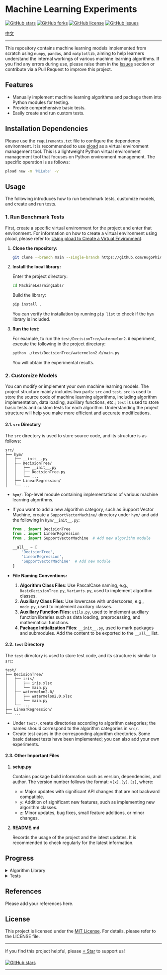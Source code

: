 # Machine Learning Experiments

[![GitHub stars](https://img.shields.io/github/stars/HugoPhi/MachineLearningLabs.svg?style=social)](https://github.com/HugoPhi/MachineLearningLabs/stargazers)
[![GitHub forks](https://img.shields.io/github/forks/HugoPhi/MachineLearningLabs.svg?style=social)](https://github.com/HugoPhi/MachineLearningLabs/network/members)
[![GitHub license](https://img.shields.io/github/license/HugoPhi/MachineLearningLabs.svg)](https://github.com/HugoPhi/MachineLearningLabs/blob/main/LICENSE)
[![GitHub issues](https://img.shields.io/github/issues/HugoPhi/MachineLearningLabs.svg)](https://github.com/HugoPhi/MachineLearningLabs/issues)

[中文](README.md)

---

This repository contains machine learning models implemented from scratch using `numpy`, `pandas`, and `matplotlib`, aiming to help learners understand the internal workings of various machine learning algorithms. If you find any errors during use, please raise them in the [Issues](https://github.com/HugoPhi/MachineLearningLabs/issues) section or contribute via a Pull Request to improve this project.

## Features

- Manually implement machine learning algorithms and package them into Python modules for testing.
- Provide comprehensive basic tests.
- Easily create and run custom tests.

## Installation Dependencies

Please use the `requirements.txt` file to configure the dependency environment. It is recommended to use [pload](https://github.com/HugoPhi/python_venv_loader) as a virtual environment management tool. This is a lightweight Python virtual environment management tool that focuses on Python environment management. The specific operation is as follows:

```bash
pload new -m 'MLLabs' -v 
```

## Usage

The following introduces how to run benchmark tests, customize models, and create and run tests.

### 1. Run Benchmark Tests

First, create a specific virtual environment for the project and enter that environment. For information on how to create a virtual environment using pload, please refer to: [Using pload to Create a Virtual Environment](https://github.com/HugoPhi/python_venv_loader).

1. **Clone the repository:**

    ```bash
    git clone --branch main --single-branch https://github.com/HugoPhi/MachineLearningLabs.git
    ```

2. **Install the local library:**

    Enter the project directory:

    ```bash
    cd MachineLearningLabs/
    ```

    Build the library:

    ```bash
    pip install .
    ```

    You can verify the installation by running `pip list` to check if the `hym` library is included.

3. **Run the test:**

    For example, to run the `test/DecisionTree/watermelon2.0` experiment, execute the following in the project directory:

    ```bash
    python ./test/DecisionTree/watermelon2.0/main.py
    ```

    You will obtain the experimental results.

### 2. Customize Models

You can modify or implement your own machine learning models. The project structure mainly includes two parts: `src` and `test`. `src` is used to store the source code of machine learning algorithms, including algorithm implementation, data loading, auxiliary functions, etc.; `test` is used to store basic tests and custom tests for each algorithm. Understanding the project structure will help you make more efficient and accurate modifications.

#### 2.1. `src` Directory

The `src` directory is used to store source code, and its structure is as follows:

```
src/   
├── hym/   
│   ├── __init__.py    
│   ├── DecisionTree/    
│   │   ├── __init__.py    
│   │   ├── DecisionTree.py    
│   │   └── ...    
│   ├── LinearRegression/    
│   └── ...    
```

- **`hym/`**: Top-level module containing implementations of various machine learning algorithms.
- If you want to add a new algorithm category, such as Support Vector Machine, create a `SupportVectorMachine/` directory under `hym/` and add the following in `hym/__init__.py`:

    ```python
    from . import DecisionTree
    from . import LinearRegression
    from . import SupportVectorMachine  # Add new algorithm module

    __all__ = [
        'DecisionTree',
        'LinearRegression',
        'SupportVectorMachine'  # Add new module
    ]
    ```

- **File Naming Conventions:**

    1. **Algorithm Class Files**: Use PascalCase naming, e.g., `BasicDecisionTree.py`, `Variants.py`, used to implement algorithm classes.
    2. **Auxiliary Class Files**: Use lowercase with underscores, e.g., `node.py`, used to implement auxiliary classes.
    3. **Auxiliary Function Files**: `utils.py`, used to implement auxiliary function libraries such as data loading, preprocessing, and mathematical functions.
    4. **Package Initialization Files**: `__init__.py`, used to mark packages and submodules. Add the content to be exported to the `__all__` list.

#### 2.2. `test` Directory

The `test` directory is used to store test code, and its structure is similar to `src`:

```
test/    
├── DecisionTree/
│   ├── iris/
│   │   ├── iris.xlsx
│   │   └── main.py
│   ├── watermelon2.0/
│   │   ├── watermelon2.0.xlsx
│   │   └── main.py
│   └── ...
├── LinearRegression/    
└── ... 
```

- Under `test/`, create directories according to algorithm categories; the names should correspond to the algorithm categories in `src/`.
- Create test cases in the corresponding algorithm directories. Some basic dataset tests have been implemented; you can also add your own experiments.

#### 2.3. Other Important Files

1. **setup.py**

    Contains package build information such as version, dependencies, and author. The version number follows the format: `v[x].[y].[z]`, where:

    - `x`: Major updates with significant API changes that are not backward compatible.
    - `y`: Addition of significant new features, such as implementing new algorithm classes.
    - `z`: Minor updates, bug fixes, small feature additions, or minor changes.

2. **README.md**

    Records the usage of the project and the latest updates. It is recommended to check regularly for the latest information.

## Progress

<details>
<summary>Algorithm Library</summary>

- [ ] **Supervised Learning**
  - [ ] Linear Regression
  - [x] Logistic Regression
  - [x] Decision Tree
    - [x] ID3
    - [x] C4.5
    - [ ] CART
  - [ ] Support Vector Machine
  - [ ] Neural Network
- [ ] **Unsupervised Learning**
  - [ ] K-Means Clustering
  - [ ] Principal Component Analysis

</details>

<details>
<summary>Tests</summary>

- [ ] **Supervised Learning**
  - [ ] Linear Regression
  - [x] Logistic Regression
    - [x] iris 
  - [x] Decision Tree
    - [x] watermelon2.0
    - [ ] iris
    - [ ] ice-cream
    - [ ] wine quality
    - [ ] house price
  - [ ] Support Vector Machine
  - [ ] Neural Network
- [ ] **Unsupervised Learning**
  - [ ] K-Means Clustering
  - [ ] Principal Component Analysis

</details>

## References

Please add your references here.

## License

This project is licensed under the [MIT License](LICENSE). For details, please refer to the LICENSE file.

---

If you find this project helpful, please [⭐️ Star](https://github.com/HugoPhi/MachineLearningLabs) to support us!

[![GitHub stars](https://img.shields.io/github/stars/HugoPhi/MachineLearningLabs.svg?style=social&label=Star)](https://github.com/HugoPhi/MachineLearningLabs)

---
